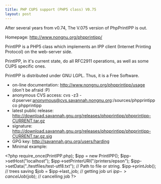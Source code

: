 ```yaml
---
title: PHP CUPS support (PHP5 class) V0.75
layout: post
---
```


After several years from v0.74, The V.075 version of PhpPrintIPP is out.Homepage: http://www.nongnu.org/phpprintipp/PrintIPP is a PHP5 class which implements an IPP client (Internet Printing Protocol) on the web-server side.PrintIPP, in it's current state, do all RFC2911 operations,as well as some CUPS specific ones. PrintIPP is distributed under GNU LGPL. Thus, it is a Free Software.
- on-line documentation: http://www.nongnu.org/phpprintipp/usage (don't be afraid :P)
- anonymous CVS access: cvs -z3 -d:pserver:anonymous@cvs.savannah.nongnu.org:/sources/phpprintipp co phpprintipp
- latest public release: http://download.savannah.gnu.org/releases/phpprintipp/phpprintipp-CURRENT.tar.gz
- signature: http://download.savannah.gnu.org/releases/phpprintipp/phpprintipp-CURRENT.tar.gz.sig
- GPG key: http://savannah.gnu.org/users/harding
- Minimal example:   &lt;?php   require_once(PrintIPP.php);   $ipp = new PrintIPP();   $ipp->setHost("localhost");   $ipp->setPrinterURI("/printers/epson");   $ipp->setData("./testfiles/test-utf8.txt"); // Path to file or string.   $ipp->printJob();   // trees saving   $job = $ipp->last_job; // getting job uri   $ipp->cancelJob($job); // cancelling job ?&gt;
